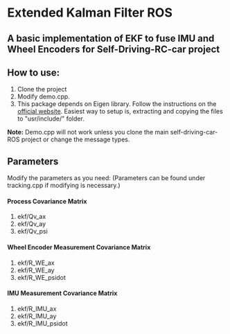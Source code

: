 # Extended Kalman Filter ROS

## A basic implementation of EKF to fuse IMU and Wheel Encoders for Self-Driving-RC-car project

## How to use:
1. Clone the project
2. Modify demo.cpp. 
3. This package depends on Eigen library. Follow the instructions on the <a href="http://eigen.tuxfamily.org/index.php?title=Main_Page" target="_blank">official website</a>. Easiest way to setup is, extracting and copying the files to "usr/include/" folder. 

**Note:** Demo.cpp will not work unless you clone the main self-driving-car-ROS project or change the message types. 

## Parameters

Modify the parameters as you need: (Parameters can be found under tracking.cpp if modifying is necessary.)

#### Process Covariance Matrix
1. ekf/Qv_ax 
2. ekf/Qv_ay    
3. ekf/Qv_psi      

#### Wheel Encoder Measurement Covariance Matrix
1. ekf/R_WE_ax    
2. ekf/R_WE_ay  
3. ekf/R_WE_psidot

#### IMU Measurement Covariance Matrix
1. ekf/R_IMU_ax
2. ekf/R_IMU_ay       
3. ekf/R_IMU_psidot   
